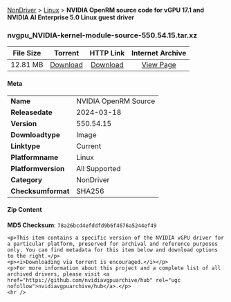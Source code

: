 
[NonDriver](/README.md)  >  [Linux](/index/NonDriver/Linux.md)  >  **NVIDIA OpenRM source code for vGPU 17.1 and NVIDIA AI Enterprise 5.0 Linux guest driver**


### nvgpu_NVIDIA-kernel-module-source-550.54.15.tar.xz

| **File Size** | **Torrent**  | **HTTP Link** | **Internet Archive** |
|:-------------:|:------------:|:-------------:|:--------------------:|
| 12.81 MB |  [Download](https://archive.org/download/nvgpu_NVIDIA-kernel-module-source-550.54.15.tar.xz/nvgpu_NVIDIA-kernel-module-source-550.54.15.tar.xz_archive.torrent)       | [Download](https://archive.org/compress/nvgpu_NVIDIA-kernel-module-source-550.54.15.tar.xz) | [View Page](https://archive.org/details/nvgpu_NVIDIA-kernel-module-source-550.54.15.tar.xz)       |

#### Meta

<table>
<tr><td><strong>Name</strong></td><td>NVIDIA OpenRM Source</td></tr>
<tr><td><strong>Releasedate</strong></td><td>2024-03-18</td></tr>
<tr><td><strong>Version</strong></td><td>550.54.15</td></tr>
<tr><td><strong>Downloadtype</strong></td><td>Image</td></tr>
<tr><td><strong>Linktype</strong></td><td>Current</td></tr>
<tr><td><strong>Platformname</strong></td><td>Linux</td></tr>
<tr><td><strong>Platformversion</strong></td><td>All Supported</td></tr>
<tr><td><strong>Category</strong></td><td>NonDriver</td></tr>
<tr><td><strong>Checksumformat</strong></td><td>SHA256</td></tr>
</table>

#### Zip Content

**MD5 Checksum**: `78a26bcd4efddfd9b6f4676a5244ef49`

```text
<p>This item contains a specific version of the NVIDIA vGPU driver for a particular platform, preserved for archival and reference purposes only. You can find metadata for this item below and download options to the right.</p>
<p><i>Downloading via torrent is encouraged.</i></p>
<p>For more information about this project and a complete list of all archived drivers, please visit <a href="https://github.com/nvidiavgpuarchive/hub" rel="ugc nofollow">nvidiavgpuarchive/hub</a>.</p>
<hr />
```